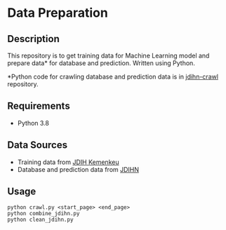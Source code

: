 # Data Preparation


## Description
This repository is to get training data for Machine Learning model and prepare data* for database and prediction. Written using Python.

*Python code for crawling database and prediction data is in [jdihn-crawl](https://github.com/bangkit-kaidah/jdihn-crawl) repository.


## Requirements
- Python 3.8


## Data Sources
- Training data from [JDIH Kemenkeu](https://jdih.kemenkeu.go.id/in/home)
- Database and prediction data from [JDIHN](https://jdihn.go.id/)


## Usage
```
python crawl.py <start_page> <end_page>
python combine_jdihn.py
python clean_jdihn.py
```